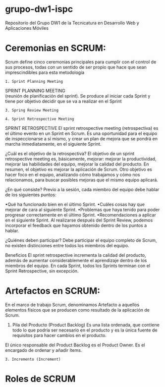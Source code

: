 # grupo-dw1-ispc
Repositorio del Grupo DW1 de la Tecnicatura en Desarrollo Web y Aplicaciones Móviles

# Ceremonias en SCRUM:
 Scrum define cinco ceremonias principales para cumplir con el control de sus procesos, todas con un sentido de ser propio que hace que sean imprescindibles para esta metodología

    1. Sprint Planning Meeting
  SPRINT PLANNING MEETING  
  (reunión de planificación del sprint). Se produce al iniciar cada Sprint y tiene por objetivo decidir que se va a realizar en el Sprint
    
    3. Spring Review Meeting
    
    4. Sprint Retrospective Meeting
    
SPRINT RETROSPECTIVE
  El sprint retrospective meeting (retrospectiva) es el último evento en un Sprint en Scrum. Es una oportunidad para el equipo de inspeccionarse a sí mismo, y crear un  plan de mejora que se pondrá en marcha inmediatamente, en el siguiente Sprint.

 ¿Cuál es el objetivo de la retrospectiva?
  El objetivo de un sprint retrospective meeting es, básicamente, mejorar: mejorar la productividad, mejorar las habilidades del equipo, mejorar la calidad del producto. En resumen, el objetivo es mejorar la aplicación de Scrum. Otro objetivo es hacer foco en el equipo, analizando cómo trabajamos y cómo nos relacionamos, para buscar posibles mejoras que el mismo equipo aplicará.

  ¿En qué consiste?
 Previo a la sesión, cada miembro del equipo debe hablar de los siguientes puntos:

  •Qué ha funcionado bien en el último Sprint. •Cuáles cosas hay que mejorar de cara al siguiente Sprint. •Problemas que haya tenido para poder progresar correctamente en el último Sprint. •Recomendaciones a aplicar en el siguiente Sprint. Al realizarse después del Sprint Review, podemos incorporar el feedback que hayamos obtenido dentro de los puntos a hablar.

  ¿Quiénes deben participar?
 Debe participar el equipo completo de Scrum, no existen distinciones entre todos los miembros del equipo.

  Beneficios
  El sprint retrospective incrementa la calidad del producto, además de aumentar considerablemente el aprendizaje dentro de los miembros del equipo. En cada Sprint, todos los Sprints terminan con el Sprint Retrospective, sin excepción.

# Artefactos en SCRUM:
 En el marco de trabajo Scrum, denominamos Artefacto a aquellos elementos físicos que se producen como resultado de la aplicación de Scrum. 

 1. Pila del Producto (Product Backlog)
Es una lista ordenada, que contiene todo lo que podría ser necesario en el producto y es la única fuente de requisitos para hacer cambios en el producto.

El único responsable del Product Backlog es el Product Owner. Es el encargado de ordenar y añadir ítems.


    3. Incremento (Increment) 


# Roles de SCRUM







